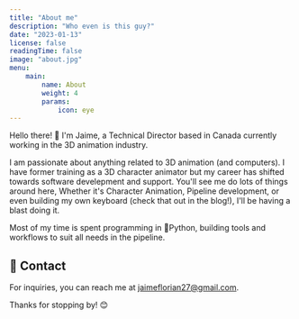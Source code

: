 ```yaml
---
title: "About me"
description: "Who even is this guy?"
date: "2023-01-13"
license: false
readingTime: false
image: "about.jpg"
menu:
    main:
        name: About
        weight: 4
        params:
            icon: eye
---
```

Hello there! 👋 I'm Jaime, a Technical Director based in Canada currently working in
the 3D animation industry.

I am passionate about anything related to 3D animation (and computers). I have former
training as a 3D character animator but my career has shifted towards software
develepment and support. You'll see me do lots of things around here, Whether it's
Character Animation, Pipeline development, or even building my own keyboard (check that
out in the blog!), I'll be having a blast doing it.

Most of my time is spent programming in 🐍Python, building tools and workflows to suit
all needs in the pipeline.

## 📧 Contact

For inquiries, you can reach me at jaimeflorian27@gmail.com.

Thanks for stopping by! 😊
